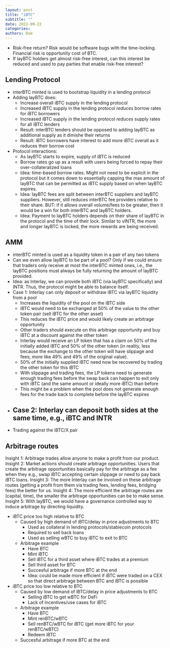 ```yaml
---
layout: post
title: "iBTC"
subtitle: ""
date: 2022-09-22
categories: 
authors: Dom
---
```


- Risk-free return? Risk would be software bugs with the time-locking. Financial risk is opportunity cost of BTC.
- If layBTC holders get almost risk-free interest, can this interest be reduced and used to pay parties that enable risk-free interest?

## Lending Protocol

- interBTC minted is used to bootstrap liquidity in a lending protocol
- Adding layBTC does:
  - Increase overall iBTC supply in the lending protocol
  - Increased iBTC supply in the lending protocol *reduces* borrow rates for iBTC borrowers
  - Increased iBTC supply in the lending protocol *reduces* supply rates for all iBTC lenders
  - Result: interBTC lenders should be opposed to adding layBTC as additional supply as it dimishe their returns
  - Result: iBTC borrowers have interest to add more iBTC overall as it reduces their borrow cost
- Protocol interactions:
  - As layBTC starts to expire, supply of iBTC is reduced
  - Borrow rates go up as a result with users being forced to repay their over-collateralized loans
  - Idea: time-based borrow rates. Might not need to be explicit in the protocol but it comes down to essentially capping the max amount of layBTC that can be permitted as iBTC supply based on when layBTC expires.
  - Idea: layBTC fees are split between interBTC suppliers and layBTC suppliers. However, still reduces interBTC fee providers relative to their share. BUT: if it allows overall volume/fees to be greater, then it would be a win for both interBTC and layBTC holders.
  - Idea: Payment to layBTC holders depends on their share of layBTC in the protocol and the time of their lock. Similar to vINTR, the more and longer layBTC is locked, the more rewards are being received.

## AMM

- interBTC minted is used as a liquidity token in a pair of any two tokens
- Can we even allow layBTC to be part of a pool? Only if we could ensure that traders only receive at most the interBTC minted ones, i.e., the layBTC positions must always be fully returning the amount of layBTC provided.
- Idea: as Interlay, we can provide both iBTC (via layBTC specifically) and INTR. Thus, the protocol might be able to balance itself.
- Case 1: Interlay can only deposit or withdraw iBTC via layBTC liquidity from a pool
  - Increases the liquidity of the pool on the iBTC side
  - iBTC would need to be exchanged at 50% of the value to the other token pair (sell iBTC for the other asset)
  - This reduces the iBTC price and would likely create an arbitrage opportunity
  - Other traders should execute on this arbitrage opportunity and buy iBTC at a discount against the other token
  - Interlay would receive an LP token that has a claim on 50% of the initially added iBTC and 50% of the other token (in reality, less because the exchange to the other token will have slippage and fees; more like 49% and 49% of the original value).
  - 50% of the initially supplied iBTC need now be recovered by trading the other token for this iBTC
  - With slippage and trading fees, the LP tokens need to generate enough trading fees before the swap back can happen to exit only with iBTC (and the same amount or ideally more iBTC) than before
  - This might be a problem when the pool does not generate enough fees for the trade back to complete before the layBTC expires
- Case 2: Interlay can deposit both sides at the same time, e.g., iBTC and INTR
  -  
- Trading against the iBTC/X pair


## Arbitrage routes

Insight 1: Arbitrage trades allow anyone to make a profit from our product.
Insight 2: Market actions should create arbitrage opportunities. Users that create the arbitrage opportunities basically pay for the arbitrage as a fee when they e.g., swap iBTC accepting certain slippage or need to pay back iBTC loans.
Insight 3: The more Interlay can be involved on these arbitrage routes (getting a profit from them via trading fees, lending fees, bridging fees) the better for us.
Insight 4: The more efficient the arbitrage routes are (capital, time), the smaller the arbitrage opportunities can be to make sense.
Insight 5: With layBTC, we would have a governance controlled way to induce arbitrage by directing liquidity.

- iBTC price too high relative to BTC
  - Caused by high demand of iBTC/delay in price adjustments to BTC
    - Used as collateral in lending protocols/stablecoin protocols
	- Required to sell back loans
	- Used as selling wBTC to buy iBTC to exit to BTC
  - Arbitrage example
    - Have BTC
	- Mint iBTC
	- Sell iBTC for a third asset where iBTC trades at a premium
	- Sell third asset for BTC
	- Succesful arbitrage if more BTC at the end
	- Idea: could be made more efficient if iBTC were traded on a CEX so that direct arbitrage between BTC and iBTC is possible
- iBTC price too low relative to BTC
  - Caused by low demand of iBTC/delay in price adjustments to BTC
    - Selling iBTC to get wBTC for DeFi
	- Lack of incentives/use cases for iBTC
  - Arbitrage example
    - Have BTC
    - Mint renBTC/wBTC
    - Sell renBTC/wBTC for iBTC (get more iBTC for your renBTC/wBTC)
    - Redeem iBTC
  - Succesful arbitrage if more BTC at the end
